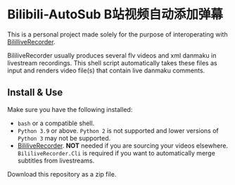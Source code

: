 # Bilibili-AutoSub B站视频自动添加弹幕

This is a personal project made solely for the purpose of interoperating with [BililliveRecorder](https://github.com/Bililive/BililiveRecorder).

BililiveRecorder usually produces several flv  videos and xml danmaku in livestream recordings. This shell script automatically takes these files as input and renders video file(s) that contain live danmaku comments. 

## Install & Use

Make sure you have the following installed:
* `bash` or a compatible shell. 
* `Python 3.9` or above. `Python 2` is not supported and lower versions of `Python 3` may not be supported.
* [BililiveRecorder](https://github.com/Bililive/BililiveRecorder). **NOT** needed if you are sourcing your videos elsewhere. `BililiveRecorder.Cli` is required if you want to automatically merge subtitles from livestreams.

Download this repository as a zip file. 
